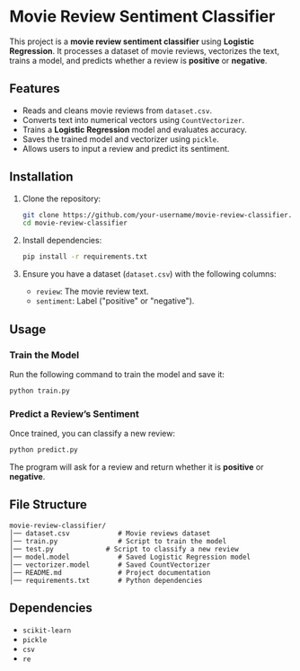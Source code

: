 # Movie Review Sentiment Classifier

This project is a **movie review sentiment classifier** using **Logistic Regression**. It processes a dataset of movie reviews, vectorizes the text, trains a model, and predicts whether a review is **positive** or **negative**.

## Features
- Reads and cleans movie reviews from `dataset.csv`.
- Converts text into numerical vectors using `CountVectorizer`.
- Trains a **Logistic Regression** model and evaluates accuracy.
- Saves the trained model and vectorizer using `pickle`.
- Allows users to input a review and predict its sentiment.

## Installation

1. Clone the repository:
   ```sh
   git clone https://github.com/your-username/movie-review-classifier.git
   cd movie-review-classifier


2. Install dependencies:
   ```sh
   pip install -r requirements.txt
   ```

3. Ensure you have a dataset (`dataset.csv`) with the following columns:
   - `review`: The movie review text.
   - `sentiment`: Label ("positive" or "negative").

## Usage

### Train the Model
Run the following command to train the model and save it:
```sh
python train.py
```

### Predict a Review’s Sentiment
Once trained, you can classify a new review:
```sh
python predict.py
```
The program will ask for a review and return whether it is **positive** or **negative**.

## File Structure
```
movie-review-classifier/
│── dataset.csv            # Movie reviews dataset
│── train.py               # Script to train the model
│── test.py             # Script to classify a new review
│── model.model            # Saved Logistic Regression model
│── vectorizer.model       # Saved CountVectorizer
│── README.md              # Project documentation
│── requirements.txt       # Python dependencies
```

## Dependencies
- `scikit-learn`
- `pickle`
- `csv`
- `re`
